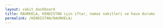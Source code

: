 ```yaml
---
layout: vakit_dashboard
title: RAURKELA, HINDISTAN için iftar, namaz vakitleri ve hava durumu - ilçe/eyalet seç
permalink: /HINDISTAN/RAURKELA/
---
```


<script type="text/javascript">
  var GLOBAL_COUNTRY = 'HINDISTAN';
  var GLOBAL_CITY = 'RAURKELA';
  var GLOBAL_STATE = '';
  var lat = 72;
  var lon = 21;
</script>
